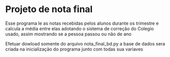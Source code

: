 # Projeto de nota final
Esse programa le as notas recebidas pelos alunos durante os trimestre e calcula a média entre elas adotando o sistema de correção do Colegio usado, assim mostrando se a
pessoa passou ou não de ano

Efetuar dowload somente do arquivo nota_final_bd.py a base de dados sera criada na inicialização do programa junto com todas sua variaves
